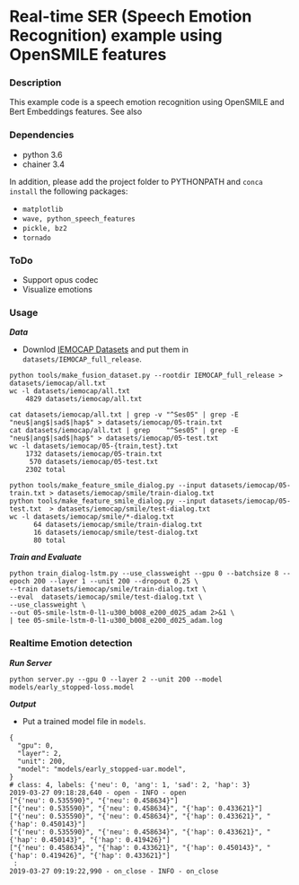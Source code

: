 # Real-time SER (Speech Emotion Recognition) example using OpenSMILE features

### Description

This example code is a speech emotion recognition using OpenSMILE and Bert Embeddings features.
See also 

### Dependencies
- python 3.6
- chainer 3.4

In addition, please add the project folder to PYTHONPATH and `conca install` the following packages:
- `matplotlib`
- `wave, python_speech_features`
- `pickle, bz2`
- `tornado`

### ToDo ###
- Support opus codec 
- Visualize emotions

### Usage ###

***Data***

  - Downlod [IEMOCAP Datasets](https://sail.usc.edu/iemocap/release_form.php) and put them in `datasets/IEMOCAP_full_release`.

```
python tools/make_fusion_dataset.py --rootdir IEMOCAP_full_release > datasets/iemocap/all.txt
wc -l datasets/iemocap/all.txt
    4829 datasets/iemocap/all.txt

cat datasets/iemocap/all.txt | grep -v "^Ses05" | grep -E "neu$|ang$|sad$|hap$" > datasets/iemocap/05-train.txt
cat datasets/iemocap/all.txt | grep    "^Ses05" | grep -E "neu$|ang$|sad$|hap$" > datasets/iemocap/05-test.txt
wc -l datasets/iemocap/05-{train,test}.txt
    1732 datasets/iemocap/05-train.txt
     570 datasets/iemocap/05-test.txt
    2302 total

python tools/make_feature_smile_dialog.py --input datasets/iemocap/05-train.txt > datasets/iemocap/smile/train-dialog.txt
python tools/make_feature_smile_dialog.py --input datasets/iemocap/05-test.txt  > datasets/iemocap/smile/test-dialog.txt
wc -l datasets/iemocap/smile/*-dialog.txt
      64 datasets/iemocap/smile/train-dialog.txt
      16 datasets/iemocap/smile/test-dialog.txt
      80 total
```

***Train and Evaluate***

```
python train_dialog-lstm.py --use_classweight --gpu 0 --batchsize 8 --epoch 200 --layer 1 --unit 200 --dropout 0.25 \
--train datasets/iemocap/smile/train-dialog.txt \
--eval  datasets/iemocap/smile/test-dialog.txt \
--use_classweight \
--out 05-smile-lstm-0-l1-u300_b008_e200_d025_adam 2>&1 \
| tee 05-smile-lstm-0-l1-u300_b008_e200_d025_adam.log
```

### Realtime Emotion detection ###

***Run Server***

```
python server.py --gpu 0 --layer 2 --unit 200 --model models/early_stopped-loss.model
```

***Output***

  - Put a trained model file in `models`.

```
{
  "gpu": 0,
  "layer": 2,
  "unit": 200,
  "model": "models/early_stopped-uar.model",
}
# class: 4, labels: {'neu': 0, 'ang': 1, 'sad': 2, 'hap': 3}
2019-03-27 09:18:28,640 - open - INFO - open
["{'neu': 0.535590}", "{'neu': 0.458634}"]
["{'neu': 0.535590}", "{'neu': 0.458634}", "{'hap': 0.433621}"]
["{'neu': 0.535590}", "{'neu': 0.458634}", "{'hap': 0.433621}", "{'hap': 0.450143}"]
["{'neu': 0.535590}", "{'neu': 0.458634}", "{'hap': 0.433621}", "{'hap': 0.450143}", "{'hap': 0.419426}"]
["{'neu': 0.458634}", "{'hap': 0.433621}", "{'hap': 0.450143}", "{'hap': 0.419426}", "{'hap': 0.433621}"]
 :
2019-03-27 09:19:22,990 - on_close - INFO - on_close
```
